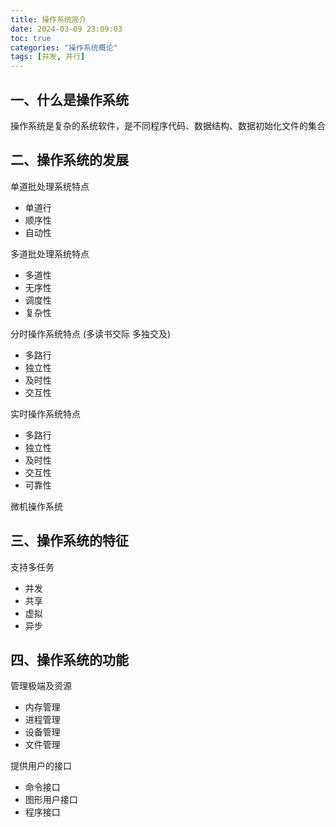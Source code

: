 ```yaml
---
title: 操作系统简介
date: 2024-03-09 23:09:03
toc: true
categories: "操作系统概论"
tags: [并发, 并行]
---
```


## 一、什么是操作系统
操作系统是复杂的系统软件，是不同程序代码、数据结构、数据初始化文件的集合

## 二、操作系统的发展

单道批处理系统特点
- 单道行
- 顺序性
- 自动性

多道批处理系统特点
- 多道性
- 无序性
- 调度性
- 复杂性

分时操作系统特点 (多读书交际 多独交及)
- 多路行
- 独立性
- 及时性
- 交互性

实时操作系统特点
- 多路行
- 独立性
- 及时性
- 交互性
- 可靠性

微机操作系统


## 三、操作系统的特征
支持多任务

 - 并发
 - 共享
 - 虚拟
 - 异步
   
## 四、操作系统的功能
管理极端及资源
- 内存管理
- 进程管理
- 设备管理
- 文件管理

提供用户的接口
 - 命令接口
 - 图形用户接口
 - 程序接口

